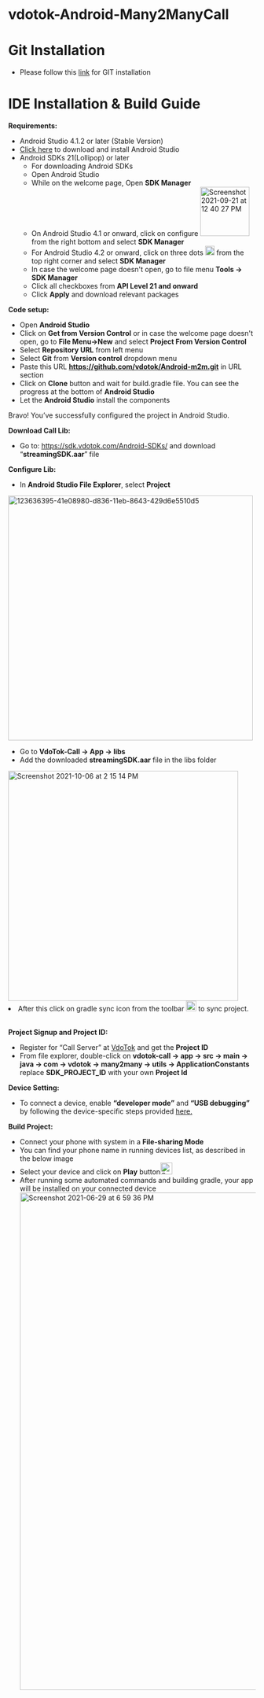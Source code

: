 vdotok-Android-Many2ManyCall
===================
Git Installation
==============================
* Please follow this [link](https://git-scm.com/book/en/v2/Getting-Started-Installing-Git) for GIT installation

IDE Installation & Build Guide
==============================
<b>Requirements:</b>
* Android Studio 4.1.2 or later (Stable Version)
* [Click here](https://developer.android.com/studio?gclid=Cj0KCQjwhr2FBhDbARIsACjwLo2fEHdB3l3eqRlhIvySYNx1-3XjDmuX1eSCbaCI7zU8FKHFkGBcVyMaAtSjEALw_wcB&gclsrc=aw.ds#downloads) to download and install Android Studio
* Android SDKs 21(Lollipop) or later
  * For downloading Android SDKs
  * Open Android Studio
  * While on the welcome page, Open <b>SDK Manager</b>
  * On Android Studio 4.1 or onward, click on configure <img width="100" alt="Screenshot 2021-09-21 at 12 40 27 PM" src="https://user-images.githubusercontent.com/86282129/134131257-af72db7c-912d-47f3-9758-4de0479db9ca.png"> from the right bottom and select <b>SDK Manager</b>
  * For Android Studio 4.2 or onward, click on three dots <img width="19" alt="Screenshot 2021-09-21 at 12 35 14 PM" src="https://user-images.githubusercontent.com/86282129/134130491-4f77bf35-a845-4a07-b577-bb4f7df1195a.png"> from the top right corner and select <b>SDK Manager</b>
  * In case the welcome page doesn't open, go to file menu <b>Tools -> SDK Manager</b>
  * Click all checkboxes from <b>API Level 21 and onward</b>
  * Click <b>Apply</b> and download relevant packages

<b>Code setup:</b>
* Open <b>Android Studio</b>
* Click on <b>Get from Version Control</b> or in case the welcome page doesn't open, go to <b>File Menu->New</b> and select <b>Project From Version Control</b>
* Select <b>Repository URL</b> from left menu
* Select <b>Git</b> from <b>Version control</b> dropdown menu
* Paste this URL <b>https://github.com/vdotok/Android-m2m.git</b> in URL section
* Click on <b>Clone</b> button and wait for build.gradle file. You can see the progress at the bottom of <b>Android Studio</b>
* Let the <b>Android Studio</b> install the components

Bravo! You’ve successfully configured the project in Android Studio.

<b>Download Call Lib:</b>
* Go to: https://sdk.vdotok.com/Android-SDKs/ and download “<b>streamingSDK.aar</b>” file

<b>Configure Lib:</b>
* In <b> Android Studio File Explorer</b>, select <b>Project</b>
<img width="498" alt="123636395-41e08980-d836-11eb-8643-429d6e5510d5" src="https://user-images.githubusercontent.com/86282129/123811571-cb628b00-d90c-11eb-9584-b5a8f12957dc.png">

* Go to <b>VdoTok-Call -> App -> libs</b>
* Add the downloaded <b>streamingSDK.aar</b> file in the libs folder
<img width="468" alt="Screenshot 2021-10-06 at 2 15 14 PM" src="https://user-images.githubusercontent.com/86282129/136174906-b6f0ba56-bb67-4680-8641-43fbc02de479.png">
<li> After this click on gradle sync icon from the toolbar
<img width="21" alt="Screenshot 2021-12-02 at 4 43 51 PM" src="https://user-images.githubusercontent.com/88875529/144415902-78883f01-f5be-4f99-a6e3-d9ea44a71936.png"> to sync project.</li></br>

<b>Project Signup and Project ID:</b>
* Register for “Call Server” at [VdoTok](https://console.vdotok.com) and get the <b>Project ID</b>
* From file explorer, double-click on <b>vdotok-call -> app -> src -> main -> java -> com -> vdotok -> many2many -> utils -> ApplicationConstants</b> replace <b>SDK_PROJECT_ID</b> with your own <b>Project Id</b>

<b>Device Setting:</b>
* To connect a device, enable <b>“developer mode”</b> and <b>“USB debugging”</b> by following the device-specific steps provided [here.](https://developer.android.com/studio/debug/dev-options)

<b>Build Project:</b>
* Connect your phone with system in a <b>File-sharing Mode</b>
* You can find your phone name in running devices list, as described in the below image
* Select your device and click on <b>Play</b> button<img width="24" alt="Screenshot 2021-09-21 at 1 19 15 PM" src="https://user-images.githubusercontent.com/86282129/134136764-72c0f47e-6ecb-4c62-a562-804b68042fe5.png">
* After running some automated commands and building gradle, your app will be installed on your connected device
  <img width="1012" alt="Screenshot 2021-06-29 at 6 59 36 PM" src="https://user-images.githubusercontent.com/86282129/123811062-5bec9b80-d90c-11eb-96e1-ee50dee125c5.png">

  
